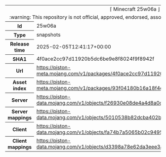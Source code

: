 <html><table>
<tr><td colspan="2" align="center"><img width="0" height="0"><br/>⌈ Minecraft 25w06a ⌋<br/><img width="0" height="0"></td></tr>
<tr><td colspan="2" align="center"><img width="0" height="0"><br/>
:warning: This repository is not official, approved, endorsed, associated or connected with Mojang :warning:
<br/><img width="0" height="0"></td></tr>
<tr><th>Id</th><td>25w06a</td></tr>
<tr><th>Type</th><td>snapshots</td></tr>
<tr><th>Release time</th><td>2025-02-05T12:41:17+00:00</td></tr>
<tr><th>SHA1</th><td>4f0ace2cc97d11920b5dc6be9e8f8024f9f8942f</td></tr>
<tr><th>Url</th><td><a href="https://piston-meta.mojang.com/v1/packages/4f0ace2cc97d11920b5dc6be9e8f8024f9f8942f/25w06a.json">https://piston-meta.mojang.com/v1/packages/4f0ace2cc97d11920b5dc6be9e8f8024f9f8942f/25w06a.json</a></td></tr>
<tr><th>Asset index</th><td><a href="https://piston-meta.mojang.com/v1/packages/93f04180b16a18f4e1851d29b45e7a00ad0ba437/23.json">https://piston-meta.mojang.com/v1/packages/93f04180b16a18f4e1851d29b45e7a00ad0ba437/23.json</a></td></tr>
<tr><th>Server</th><td><a href="https://piston-data.mojang.com/v1/objects/f26930e08de4a4d8a0c6b6492b97bb51e63a369d/server.jar">https://piston-data.mojang.com/v1/objects/f26930e08de4a4d8a0c6b6492b97bb51e63a369d/server.jar</a></td></tr>
<tr><th>Server mappings</th><td><a href="https://piston-data.mojang.com/v1/objects/5010538b82dcba402bf9e9a752891ba58f704690/server.txt">https://piston-data.mojang.com/v1/objects/5010538b82dcba402bf9e9a752891ba58f704690/server.txt</a></td></tr>
<tr><th>Client</th><td><a href="https://piston-data.mojang.com/v1/objects/fa74b7a5065b02c94955fbd2690a3a6000c9a3dc/client.jar">https://piston-data.mojang.com/v1/objects/fa74b7a5065b02c94955fbd2690a3a6000c9a3dc/client.jar</a></td></tr>
<tr><th>Client mappings</th><td><a href="https://piston-data.mojang.com/v1/objects/d3398a78e62da3eee3afbc7d17799519b468f4c0/client.txt">https://piston-data.mojang.com/v1/objects/d3398a78e62da3eee3afbc7d17799519b468f4c0/client.txt</a></td></tr>
</table></html>